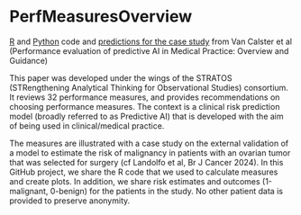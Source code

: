 # PerfMeasuresOverview
[R](https://github.com/benvancalster/PerfMeasuresOverview/blob/main/PerfMeasuresOverview.R) and [Python](https://github.com/benvancalster/PerfMeasuresOverview/blob/main/PerfMeasuresPython.py) code and [predictions for the case study](https://github.com/benvancalster/PerfMeasuresOverview/blob/main/data_case_study.txt) from Van Calster et al (Performance evaluation of predictive AI in Medical Practice: Overview and Guidance)

This paper was developed under the wings of the STRATOS (STRengthening Analytical Thinking for Observational Studies) consortium. It reviews 32 performance measures, and provides recommendations on choosing performance measures.
The context is a clinical risk prediction model (broadly referred to as Predictive AI) that is developed with the aim of being used in clinical/medical practice.

The measures are illustrated with a case study on the external validation of a model to estimate the risk of malignancy in patients with an ovarian tumor that was selected for surgery (cf Landolfo et al, Br J Cancer 2024).
In this GitHub project, we share the R code that we used to calculate measures and create plots. In addition, we share risk estimates and outcomes (1-malignant, 0-benign) for the patients in the study. No other patient data is provided to preserve anonymity.
